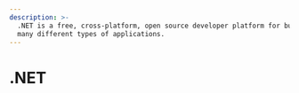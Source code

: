 ```yaml
---
description: >-
  .NET is a free, cross-platform, open source developer platform for building
  many different types of applications.
---
```


# .NET


